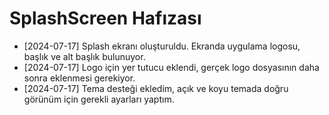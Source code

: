 # SplashScreen Hafızası

- [2024-07-17] Splash ekranı oluşturuldu. Ekranda uygulama logosu, başlık ve alt başlık bulunuyor.
- [2024-07-17] Logo için yer tutucu eklendi, gerçek logo dosyasının daha sonra eklenmesi gerekiyor.
- [2024-07-17] Tema desteği ekledim, açık ve koyu temada doğru görünüm için gerekli ayarları yaptım. 